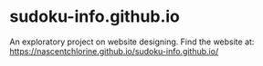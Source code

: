# sudoku-info.github.io
An exploratory project on website designing.
Find the website at: https://nascentchlorine.github.io/sudoku-info.github.io/
